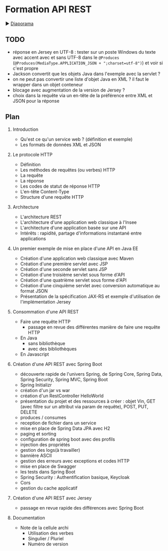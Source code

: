 # Formation API REST

:arrow_forward: [Diaporama](https://gaetan-varlet.github.io/formation-api-rest/)

## TODO

- réponse en Jersey en UTF-8 : tester sur un poste Windows du texte avec accent avec et sans UTF-8 dans le `@Produces` (`@Produces(MediaType.APPLICATION_JSON + ";charset=utf-8")`) et voir si c'est propre
- Jackson convertit que les objets Java dans l'exemple avec la servlet ?
- on ne peut pas convertir une liste d'objet Java en XML ? il faut le wrapper dans un objet conteneur
- blocage avec augmentation de la version de Jersey ?
- choix dans la requête via un en-tête de la préférence entre XML et JSON pour la réponse

## Plan

1. Introduction
	- Qu'est ce qu'un service web ? (définition et exemple)
    - Les formats de données XML et JSON

2. Le protocole HTTP
    - Définition
    - Les méthodes de requêtes (ou verbes) HTTP
    - La requête
    - La réponse
    - Les codes de statut de réponse HTTP
    - L'en-tête Content-Type
    - Structure d'une requête HTTP

3. Architecture 
    - L'architecture REST
    - L'architecture d'une application web classique à l'Insee
    - L'architecture d'une application basée sur une API
    - Intérêts : rapidité, partage d'informations instantané entre applications
    
4. Un premier exemple de mise en place d'une API en Java EE
    - Création d'une application web classique avec Maven
    - Création d'une première servlet avec JSP
    - Création d'une seconde servlet sans JSP
    - Création d'une troisième servlet sous forme d'API
    - Création d'une quatrième servlet sous forme d'API
    - Création d'une cinquième servlet avec conversion automatique au format JSON
    - Présentation de la spécification JAX-RS et exemple d'utilisation de l'implémentation Jersey

5. Consommation d'une API REST
    - Faire une requête HTTP
        - passage en revue des différentes manière de faire une requête HTTP
    - En Java
        - sans bibliothèque
        - avec des bibliothèques
    - En Javascript

6. Création d'une API REST avec Spring Boot
    - découverte rapide de l'univers Spring, de Spring Core, Spring Data, Spring Security, Spring MVC, Spring Boot
    - Spring Initializr
    - création d'un jar vs war
    - création d'un RestController HelloWorld
    - présentation du projet et des ressources à créer : objet Vin, GET (avec filtre sur un attribut via param de requête), POST, PUT, DELETE
    - produces / consumes
    - reception de fichier dans un service
    - mise en place de Spring Data JPA avec H2
    - paging et sorting
    - configuration de spring boot avec des profils
    - injection des propriétés
    - gestion des logs(à travailler)
    - bannière ASCII
    - gestion des erreurs avec exceptions et codes HTTP
    - mise en place de Swagger
    - les tests dans Spring Boot
    - Spring Security : Authentification basique, Keycloak
    - Cors
    - gestion du cache applicatif

7. Création d'une API REST avec Jersey
    - passage en revue rapide des différences avec Spring Boot

8. Documentation
    - Note de la cellule archi
        - Utilisation des verbes
        - Singulier / Pluriel
        - Numéro de version
